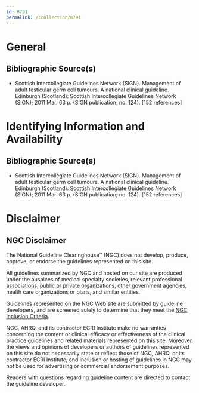 ```yaml
---
id: 8791
permalink: /:collection/8791
---
```


# General

## Bibliographic Source(s)

- Scottish Intercollegiate Guidelines Network (SIGN). Management of adult testicular germ cell tumours. A national clinical guideline. Edinburgh (Scotland): Scottish Intercollegiate Guidelines Network (SIGN); 2011 Mar. 63 p. (SIGN publication; no. 124). [152 references]

# Identifying Information and Availability

## Bibliographic Source(s)

- Scottish Intercollegiate Guidelines Network (SIGN). Management of adult testicular germ cell tumours. A national clinical guideline. Edinburgh (Scotland): Scottish Intercollegiate Guidelines Network (SIGN); 2011 Mar. 63 p. (SIGN publication; no. 124). [152 references]

# Disclaimer

## NGC Disclaimer

The National Guideline Clearinghouse™ (NGC) does not develop, produce, approve, or endorse the guidelines represented on this site.

All guidelines summarized by NGC and hosted on our site are produced under the auspices of medical specialty societies, relevant professional associations, public or private organizations, other government agencies, health care organizations or plans, and similar entities.

Guidelines represented on the NGC Web site are submitted by guideline developers, and are screened solely to determine that they meet the [NGC Inclusion Criteria](/help-and-about/summaries/inclusion-criteria).

NGC, AHRQ, and its contractor ECRI Institute make no warranties concerning the content or clinical efficacy or effectiveness of the clinical practice guidelines and related materials represented on this site. Moreover, the views and opinions of developers or authors of guidelines represented on this site do not necessarily state or reflect those of NGC, AHRQ, or its contractor ECRI Institute, and inclusion or hosting of guidelines in NGC may not be used for advertising or commercial endorsement purposes.

Readers with questions regarding guideline content are directed to contact the guideline developer.

